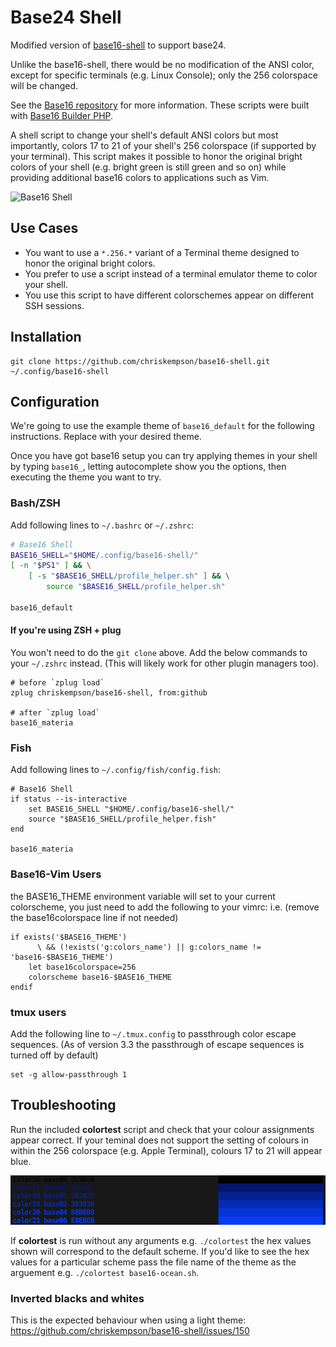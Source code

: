# Base24 Shell

Modified version of [base16-shell](https://github.com/chriskempson/base16-shell)
to support base24.

Unlike the base16-shell, there would be no modification of the ANSI color,
except for specific terminals (e.g. Linux Console); only the 256 colorspace will
be changed.

See the [Base16 repository](https://github.com/chriskempson/base16) for more
information. These scripts were built with
[Base16 Builder PHP](https://github.com/chriskempson/base16-builder-php).

A shell script to change your shell's default ANSI colors but most importantly,
colors 17 to 21 of your shell's 256 colorspace (if supported by your terminal).
This script makes it possible to honor the original bright colors of your shell
(e.g. bright green is still green and so on) while providing additional base16
colors to applications such as Vim.

![Base16 Shell](base16-shell.png)

## Use Cases

- You want to use a `*.256.*` variant of a Terminal theme designed to honor the
  original bright colors.
- You prefer to use a script instead of a terminal emulator theme to color your
  shell.
- You use this script to have different colorschemes appear on different SSH
  sessions.

## Installation

```shell
git clone https://github.com/chriskempson/base16-shell.git ~/.config/base16-shell
```

## Configuration

We're going to use the example theme of `base16_default` for the following
instructions. Replace with your desired theme.

Once you have got base16 setup you can try applying themes in your shell by
typing `base16_`, letting autocomplete show you the options, then executing the
theme you want to try.

### Bash/ZSH

Add following lines to `~/.bashrc` or `~/.zshrc`:

```bash
# Base16 Shell
BASE16_SHELL="$HOME/.config/base16-shell/"
[ -n "$PS1" ] && \
    [ -s "$BASE16_SHELL/profile_helper.sh" ] && \
        source "$BASE16_SHELL/profile_helper.sh"

base16_default
```

#### If you're using ZSH + plug

You won't need to do the `git clone` above. Add the below commands to your
`~/.zshrc` instead. (This will likely work for other plugin managers too).

```
# before `zplug load`
zplug chriskempson/base16-shell, from:github

# after `zplug load`
base16_materia
```

### Fish

Add following lines to `~/.config/fish/config.fish`:

```fish
# Base16 Shell
if status --is-interactive
    set BASE16_SHELL "$HOME/.config/base16-shell/"
    source "$BASE16_SHELL/profile_helper.fish"
end

base16_materia
```

### Base16-Vim Users

the BASE16_THEME environment variable will set to your current colorscheme, you
just need to add the following to your vimrc: i.e. (remove the base16colorspace
line if not needed)

    if exists('$BASE16_THEME')
          \ && (!exists('g:colors_name') || g:colors_name != 'base16-$BASE16_THEME')
        let base16colorspace=256
        colorscheme base16-$BASE16_THEME
    endif

### tmux users

Add the following line to `~/.tmux.config` to passthrough color escape
sequences. (As of version 3.3 the passthrough of escape sequences is turned off
by default)

```tmux
set -g allow-passthrough 1
```

## Troubleshooting

Run the included **colortest** script and check that your colour assignments
appear correct. If your teminal does not support the setting of colours in
within the 256 colorspace (e.g. Apple Terminal), colours 17 to 21 will appear
blue.

![setting 256 colourspace not supported](setting-256-colourspace-not-supported.png)

If **colortest** is run without any arguments e.g. `./colortest` the hex values
shown will correspond to the default scheme. If you'd like to see the hex values
for a particular scheme pass the file name of the theme as the arguement e.g.
`./colortest base16-ocean.sh`.

### Inverted blacks and whites

This is the expected behaviour when using a light theme:
https://github.com/chriskempson/base16-shell/issues/150
